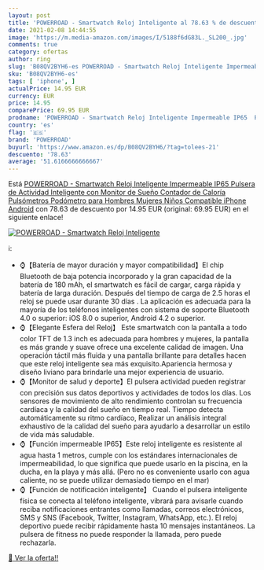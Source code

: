 ```yaml
---
layout: post
title: 'POWERROAD - Smartwatch Reloj Inteligente al 78.63 % de descuento'
date: 2021-02-08 14:44:55
image: 'https://m.media-amazon.com/images/I/5188f6dG83L._SL200_.jpg'
comments: true
category: ofertas
author: ring
slug: 'B08QV2BYH6-es POWERROAD - Smartwatch Reloj Inteligente Impermeable IP65...'
sku: 'B08QV2BYH6-es'
tags: [ 'iphone', ]
actualPrice: 14.95 EUR
currency: EUR
price: 14.95
comparePrice: 69.95 EUR
prodname: 'POWERROAD - Smartwatch Reloj Inteligente Impermeable IP65  Pulsera de Actividad Inteligente con Monitor de Sueño Contador de Caloría Pulsómetros Podómetro  para Hombres Mujeres Niños Compatible iPhone Android'
country: 'es'
flag: '🇪🇸'
brand: 'POWERROAD'
buyurl: 'https://www.amazon.es/dp/B08QV2BYH6/?tag=tolees-21'
descuento: '78.63'
average: '51.6166666666667'
---
```


Está [POWERROAD - Smartwatch Reloj Inteligente Impermeable IP65  Pulsera de Actividad Inteligente con Monitor de Sueño Contador de Caloría Pulsómetros Podómetro  para Hombres Mujeres Niños Compatible iPhone Android](https://www.amazon.es/dp/B08QV2BYH6/?tag=tolees-21) con 78.63 de descuento por 14.95 EUR (original: 69.95 EUR) en el siguiente enlace!

[![POWERROAD - Smartwatch Reloj Inteligente](https://m.media-amazon.com/images/I/5188f6dG83L._SL200_.jpg)](https://www.amazon.es/dp/B08QV2BYH6/?tag=tolees-21)

ℹ️:

- ⌚【Batería de mayor duración y mayor compatibilidad】El chip Bluetooth de baja potencia incorporado y la gran capacidad de la batería de 180 mAh, el smartwatch es fácil de cargar, carga rápida y batería de larga duración. Después del tiempo de carga de 2.5 horas el reloj se puede usar durante 30 días . La aplicación es adecuada para la mayoría de los teléfonos inteligentes con sistema de soporte Bluetooth 4.0 o superior: iOS 8.0 o superior, Android 4.2 o superior.
- ⌚【Elegante Esfera del Reloj】 Este smartwatch con la pantalla a todo color TFT de 1.3 inch es adecuada para hombres y mujeres, la pantalla es más grande y suave ofrece una excelente calidad de imagen. Una operación táctil más fluida y una pantalla brillante para detalles hacen que este reloj inteligente sea más exquisito.Apariencia hermosa y diseño liviano para brindarle una mejor experiencia de usuario.
- ⌚【Monitor de salud y deporte】El pulsera actividad pueden registrar con precisión sus datos deportivos y actividades de todos los días. Los sensores de movimiento de alto rendimiento controlan su frecuencia cardíaca y la calidad del sueño en tiempo real. Tiempo detecta automáticamente su ritmo cardíaco, Realizar un análisis integral exhaustivo de la calidad del sueño para ayudarlo a desarrollar un estilo de vida más saludable.
- ⌚【Función impermeable IP65】Este reloj inteligente es resistente al agua hasta 1 metros, cumple con los estándares internacionales de impermeabilidad, lo que significa que puede usarlo en la piscina, en la ducha, en la playa y más allá. (Pero no es conveniente usarlo con agua caliente, no se puede utilizar demasiado tiempo en el mar)
- ⌚【Función de notificación inteligente】 Cuando el pulsera inteligente física se conecta al teléfono inteligente, vibrará para avisarle cuando reciba notificaciones entrantes como llamadas, correos electrónicos, SMS y SNS (Facebook, Twitter, Instagram, WhatsApp, etc.). El reloj deportivo puede recibir rápidamente hasta 10 mensajes instantáneos. La pulsera de fitness no puede responder la llamada, pero puede rechazarla.

[🛒 Ver la oferta!!](https://www.amazon.es/dp/B08QV2BYH6/?tag=tolees-21)

